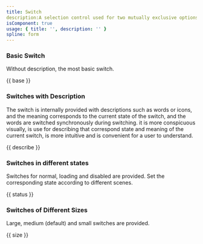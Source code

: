 ```yaml
---
title: Switch
description:A selection control used for two mutually exclusive options to turn the option on or off.
isComponent: true
usage: { title: '', description: '' }
spline: form
---
```


### Basic Switch

Without description, the most basic switch.

{{ base }}

### Switches with Description

The switch is internally provided with descriptions such as words or icons, and the meaning corresponds to the current state of the switch, and the words are switched synchronously during switching. it is more conspicuous visually, is use for describing that correspond state and meaning of the current switch, is more intuitive and is convenient for a user to understand.

{{ describe }}

### Switches in different states

Switches for normal, loading and disabled are provided. Set the corresponding state according to different scenes.

{{ status }}

### Switches of Different Sizes

Large, medium (default) and small switches are provided.

{{ size }}
